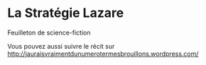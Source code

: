 La Stratégie Lazare
===================

Feuilleton de science-fiction

Vous pouvez aussi suivre le récit sur http://jauraisvraimentdunumerotermesbrouillons.wordpress.com/